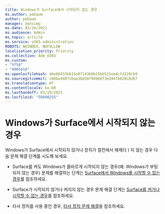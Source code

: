 ```yaml
---
title: Windows가 Surface에서 시작되지 않는 경우
ms.author: pebaum
author: pebaum
manager: dansimp
ms.date: 03/16/2021
ms.audience: Admin
ms.topic: article
ms.service: o365-administration
ROBOTS: NOINDEX, NOFOLLOW
localization_priority: Priority
ms.collection: Adm_O365
ms.custom:
- "9758"
- "9005418"
ms.openlocfilehash: d4e86433bb15e07143b0b25bb515eedcfd329cb9
ms.sourcegitcommit: c08bed4071baa3bb5879496df3ed44fb828c8367
ms.translationtype: HT
ms.contentlocale: ko-KR
ms.lasthandoff: 03/19/2021
ms.locfileid: "50898255"
---
```

# <a name="windows-doesnt-start-on-surface"></a>Windows가 Surface에서 시작되지 않는 경우

Windows가 Surface에서 시작되지 않거나 장치가 절전에서 해제더ㅣ지 않는 경우 다음 문제 해결 단계를 시도해 보세요.

- Surface를 켜도 Windows가 올바르게 시작되지 않는 경우(예: Windows가 부팅되지 않는 경우) 문제를 해결하는 단계는 [Surface에서 Windows를 시작할 수 없는 경우](https://support.microsoft.com/surface/windows-doesn-t-start-on-surface-3dd47ea1-472a-4514-c8e1-ff81bd72be5c)를 참조하세요.

- Surface가 시작되지 않거나 켜지지 않는 경우 문제 해결 단계는 [Surface를 켜거나 시작할 수 없는 경우](https://support.microsoft.com/surface/surface-won-t-turn-on-or-wake-from-sleep-1e181652-3db8-5ca1-9649-7390fafb102a)를 참조하세요.

- 타사 장치를 사용 중인 경우, [타사 장치 문제 해결](https://support.microsoft.com/topic/b6f3408d-dac9-43e2-82f6-e620ca783636)을 참조하세요.

